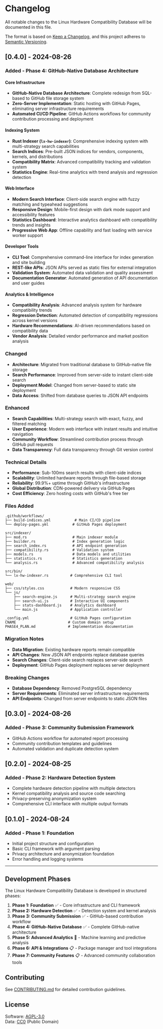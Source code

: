 # Changelog

All notable changes to the Linux Hardware Compatibility Database will be documented in this file.

The format is based on [Keep a Changelog](https://keepachangelog.com/en/1.0.0/),
and this project adheres to [Semantic Versioning](https://semver.org/spec/v2.0.0.html).

## [0.4.0] - 2024-08-26

### Added - Phase 4: GitHub-Native Database Architecture

#### Core Infrastructure
- **GitHub-Native Database Architecture**: Complete redesign from SQL-based to GitHub file storage system
- **Zero-Server Implementation**: Static hosting with GitHub Pages, eliminating server infrastructure requirements
- **Automated CI/CD Pipeline**: GitHub Actions workflows for community contribution processing and deployment

#### Indexing System
- **Rust Indexer (`lx-hw-indexer`)**: Comprehensive indexing system with multi-strategy search capabilities
- **Search Indices**: Pre-built JSON indices for vendors, components, kernels, and distributions
- **Compatibility Matrix**: Advanced compatibility tracking and validation system
- **Statistics Engine**: Real-time analytics with trend analysis and regression detection

#### Web Interface
- **Modern Search Interface**: Client-side search engine with fuzzy matching and typeahead suggestions
- **Responsive Design**: Mobile-first design with dark mode support and accessibility features
- **Statistics Dashboard**: Interactive analytics dashboard with compatibility trends and insights
- **Progressive Web App**: Offline capability and fast loading with service worker support

#### Developer Tools
- **CLI Tool**: Comprehensive command-line interface for index generation and site building
- **REST-like APIs**: JSON APIs served as static files for external integration
- **Validation System**: Automated data validation and quality assessment
- **Documentation Generator**: Automated generation of API documentation and user guides

#### Analytics & Intelligence
- **Compatibility Analysis**: Advanced analysis system for hardware compatibility trends
- **Regression Detection**: Automated detection of compatibility regressions across kernel versions
- **Hardware Recommendations**: AI-driven recommendations based on compatibility data
- **Vendor Analysis**: Detailed vendor performance and market position analysis

### Changed
- **Architecture**: Migrated from traditional database to GitHub-native file storage
- **Search Performance**: Improved from server-side to instant client-side search
- **Deployment Model**: Changed from server-based to static site deployment
- **Data Access**: Shifted from database queries to JSON API endpoints

### Enhanced
- **Search Capabilities**: Multi-strategy search with exact, fuzzy, and filtered matching
- **User Experience**: Modern web interface with instant results and intuitive navigation
- **Community Workflow**: Streamlined contribution process through GitHub pull requests
- **Data Transparency**: Full data transparency through Git version control

### Technical Details
- **Performance**: Sub-100ms search results with client-side indices
- **Scalability**: Unlimited hardware reports through file-based storage
- **Reliability**: 99.9%+ uptime through GitHub's infrastructure
- **Global Distribution**: CDN-powered delivery via GitHub Pages
- **Cost Efficiency**: Zero hosting costs with GitHub's free tier

### Files Added
```
.github/workflows/
├── build-indices.yml           # Main CI/CD pipeline
└── deploy-pages.yml           # GitHub Pages deployment

src/indexer/
├── mod.rs                     # Main indexer module
├── builder.rs                 # Index generation logic
├── search_index.rs            # API endpoint generation
├── compatibility.rs           # Validation system
├── models.rs                  # Data models and utilities
├── statistics.rs              # Statistics generation
└── analysis.rs                # Advanced compatibility analysis

src/bin/
└── lx-hw-indexer.rs          # Comprehensive CLI tool

web/
├── css/styles.css            # Modern responsive CSS
└── js/
    ├── search-engine.js      # Multi-strategy search engine
    ├── search-ui.js          # Interactive UI components
    ├── stats-dashboard.js    # Analytics dashboard
    └── main.js               # Application controller

_config.yml                   # GitHub Pages configuration
CNAME                        # Custom domain setup
PHASE4_PLAN.md               # Implementation documentation
```

### Migration Notes
- **Data Migration**: Existing hardware reports remain compatible
- **API Changes**: New JSON API endpoints replace database queries
- **Search Changes**: Client-side search replaces server-side search
- **Deployment**: GitHub Pages deployment replaces server deployment

### Breaking Changes
- **Database Dependency**: Removed PostgreSQL dependency
- **Server Requirements**: Eliminated server infrastructure requirements
- **API Endpoints**: Changed from server endpoints to static JSON files

## [0.3.0] - 2024-08-26

### Added - Phase 3: Community Submission Framework
- GitHub Actions workflow for automated report processing
- Community contribution templates and guidelines
- Automated validation and duplicate detection system

## [0.2.0] - 2024-08-25

### Added - Phase 2: Hardware Detection System
- Complete hardware detection pipeline with multiple detectors
- Kernel compatibility analysis and source code searching
- Privacy-preserving anonymization system
- Comprehensive CLI interface with multiple output formats

## [0.1.0] - 2024-08-24

### Added - Phase 1: Foundation
- Initial project structure and configuration
- Basic CLI framework with argument parsing
- Privacy architecture and anonymization foundation
- Error handling and logging systems

---

## Development Phases

The Linux Hardware Compatibility Database is developed in structured phases:

1. **Phase 1: Foundation** ✅ - Core infrastructure and CLI framework
2. **Phase 2: Hardware Detection** ✅ - Detection system and kernel analysis
3. **Phase 3: Community Submission** ✅ - GitHub-based contribution workflow
4. **Phase 4: GitHub-Native Database** ✅ - Complete GitHub-native architecture
5. **Phase 5: Advanced Analytics** 🔄 - Machine learning and predictive analysis
6. **Phase 6: API & Integrations** 📋 - Package manager and tool integrations
7. **Phase 7: Community Features** 📋 - Advanced community collaboration tools

## Contributing

See [CONTRIBUTING.md](CONTRIBUTING.md) for detailed contribution guidelines.

## License

Software: [AGPL-3.0](LICENSE)  
Data: [CC0](https://creativecommons.org/public-domain/cc0/) (Public Domain)